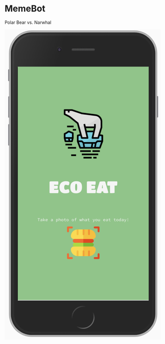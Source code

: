 # MemeBot
Polar Bear vs. Narwhal

![Image of Frame](https://github.com/Ein04/MemeBot/blob/master/frame.png)

